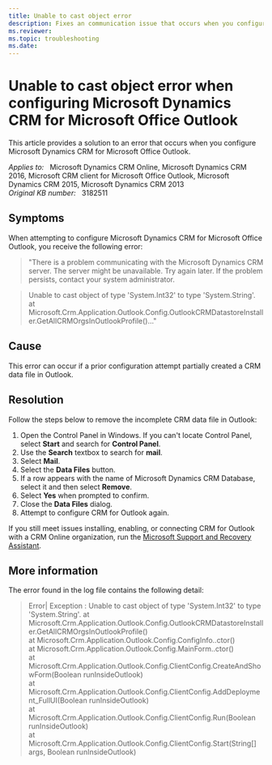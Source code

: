 ```yaml
---
title: Unable to cast object error
description: Fixes an communication issue that occurs when you configure Microsoft Dynamics CRM for Microsoft Office Outlook.
ms.reviewer: 
ms.topic: troubleshooting
ms.date: 
---
```

# Unable to cast object error when configuring Microsoft Dynamics CRM for Microsoft Office Outlook

This article provides a solution to an error that occurs when you configure Microsoft Dynamics CRM for Microsoft Office Outlook.

_Applies to:_ &nbsp; Microsoft Dynamics CRM Online, Microsoft Dynamics CRM 2016, Microsoft CRM client for Microsoft Office Outlook, Microsoft Dynamics CRM 2015, Microsoft Dynamics CRM 2013  
_Original KB number:_ &nbsp; 3182511

## Symptoms

When attempting to configure Microsoft Dynamics CRM for Microsoft Office Outlook, you receive the following error:

> "There is a problem communicating with the Microsoft Dynamics CRM server. The server might be unavailable. Try again later. If the problem persists, contact your system administrator.

> Unable to cast object of type 'System.Int32' to type 'System.String'. at Microsoft.Crm.Application.Outlook.Config.OutlookCRMDatastoreInstaller.GetAllCRMOrgsInOutlookProfile()..."

## Cause

This error can occur if a prior configuration attempt partially created a CRM data file in Outlook.

## Resolution

Follow the steps below to remove the incomplete CRM data file in Outlook:

1. Open the Control Panel in Windows. If you can't locate Control Panel, select **Start** and search for **Control Panel**.
2. Use the **Search** textbox to search for **mail**.
3. Select **Mail**.
4. Select the **Data Files** button.
5. If a row appears with the name of Microsoft Dynamics CRM Database, select it and then select **Remove**.
6. Select **Yes** when prompted to confirm.
7. Close the **Data Files** dialog.
8. Attempt to configure CRM for Outlook again.

If you still meet issues installing, enabling, or connecting CRM for Outlook with a CRM Online organization, run the [Microsoft Support and Recovery Assistant](/office/about-the-microsoft-support-and-recovery-assistant-e90bb691-c2a7-4697-a94f-88836856c72f).

## More information

The error found in the log file contains the following detail:

> Error| Exception : Unable to cast object of type 'System.Int32' to type 'System.String'. at Microsoft.Crm.Application.Outlook.Config.OutlookCRMDatastoreInstaller.GetAllCRMOrgsInOutlookProfile()  
 at Microsoft.Crm.Application.Outlook.Config.ConfigInfo..ctor()  
 at Microsoft.Crm.Application.Outlook.Config.MainForm..ctor()  
 at Microsoft.Crm.Application.Outlook.Config.ClientConfig.CreateAndShowForm(Boolean runInsideOutlook)  
 at Microsoft.Crm.Application.Outlook.Config.ClientConfig.AddDeployment_FullUI(Boolean runInsideOutlook)  
 at Microsoft.Crm.Application.Outlook.Config.ClientConfig.Run(Boolean runInsideOutlook)  
 at Microsoft.Crm.Application.Outlook.Config.ClientConfig.Start(String[] args, Boolean runInsideOutlook)
